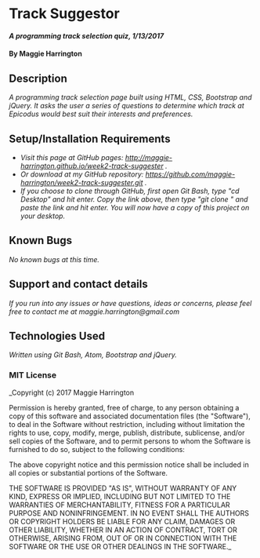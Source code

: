 # Track Suggestor

#### _A programming track selection quiz, 1/13/2017_

#### By Maggie Harrington

## Description

_A programming track selection page built using HTML, CSS, Bootstrap and jQuery. It asks the user a series of questions to determine which track at Epicodus would best suit their interests and preferences._

## Setup/Installation Requirements

* _Visit this page at GitHub pages: http://maggie-harrington.github.io/week2-track-suggester ._
* _Or download at my GitHub repository: https://github.com/maggie-harrington/week2-track-suggester.git ._
* _If you choose to clone through GitHub, first open Git Bash, type "cd Desktop" and hit enter. Copy the link above, then type "git clone " and paste the link and hit enter. You will now have a copy of this project on your desktop._

## Known Bugs

_No known bugs at this time._

## Support and contact details

_If you run into any issues or have questions, ideas or concerns, please feel free to contact me at maggie.harrington@gmail.com_

## Technologies Used

_Written using Git Bash, Atom, Bootstrap and jQuery._

### MIT License

_Copyright (c) 2017 Maggie Harrington

Permission is hereby granted, free of charge, to any person obtaining a copy
of this software and associated documentation files (the "Software"), to deal
in the Software without restriction, including without limitation the rights
to use, copy, modify, merge, publish, distribute, sublicense, and/or sell
copies of the Software, and to permit persons to whom the Software is
furnished to do so, subject to the following conditions:

The above copyright notice and this permission notice shall be included in all
copies or substantial portions of the Software.

THE SOFTWARE IS PROVIDED "AS IS", WITHOUT WARRANTY OF ANY KIND, EXPRESS OR
IMPLIED, INCLUDING BUT NOT LIMITED TO THE WARRANTIES OF MERCHANTABILITY,
FITNESS FOR A PARTICULAR PURPOSE AND NONINFRINGEMENT. IN NO EVENT SHALL THE
AUTHORS OR COPYRIGHT HOLDERS BE LIABLE FOR ANY CLAIM, DAMAGES OR OTHER
LIABILITY, WHETHER IN AN ACTION OF CONTRACT, TORT OR OTHERWISE, ARISING FROM,
OUT OF OR IN CONNECTION WITH THE SOFTWARE OR THE USE OR OTHER DEALINGS IN THE
SOFTWARE._
